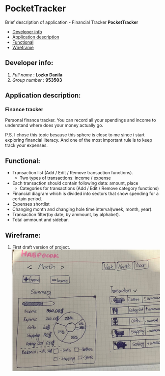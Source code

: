 # PocketTracker
Brief description of application - Financial Tracker **PocketTracker**
+ [Developer info](#DevInfo)
+ [Application description](#AppDescr)
+ [Functional](#Func)
+ [Wireframe](#Wireframe)

## <a name="DevInfo"></a> Developer info:
1.  *Full name* : **Lozko Danila**
2.  *Group number* : **953503**
## <a name="AppDescr"></a> Application description:
### **Finance tracker**

Personal finance tracker. You can record all your spendings and income to
understand where does your money actually go.

P.S. I chose this topic besause this sphere is close to me since i start exploring financial literacy. And one of
the most important rule is to keep track your expenses.
## <a name="Func"></a> Functional:
+ Transaction list (Add / Edit / Remove transaction functions).
  + Two types of transactions: income / expense
+ Each transaction should contain following data: amount, place
  + Categories for transactions (Add / Edit / Remove category functions)
+ Financial diagram which is divided into sectors that show spending for a certain period.
+ Expenses shortlist
+ Changing month and changing hole time interval(week, month, year).
+ Transaction filter(by date, by ammount, by alphabet).
+ Total ammount and sidebar.
## <a name="Wireframe"></a> Wireframe:
1. First draft version of project.
![raw_desktop_wireframe](PhotoReport/draft.jpg "It's draft.")

